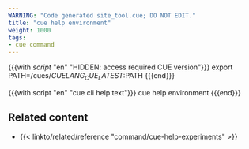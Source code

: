 ```yaml
---
WARNING: "Code generated site_tool.cue; DO NOT EDIT."
title: "cue help environment"
weight: 1000
tags:
- cue command
---
```

{{{with _script_ "en" "HIDDEN: access required CUE version"}}}
export PATH=/cues/$CUELANG_CUE_LATEST:$PATH
{{{end}}}

{{{with script "en" "cue cli help text"}}}
cue help environment
{{{end}}}

## Related content

- {{< linkto/related/reference "command/cue-help-experiments" >}}